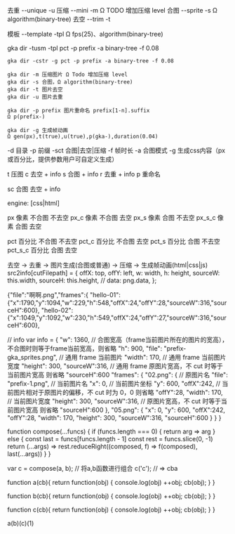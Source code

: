 去重 --unique -u
压缩 --mini   -m  Ω TODO 增加压缩 level
合图 --sprite -s  Ω algorithm(binary-tree)
去空 --trim   -t

模板 --template -tpl 
Ω fps(25)、algorithm(binary-tree)

gka dir -tusm -tpl pct -p prefix -a binary-tree -f 0.08 


```
gka dir -cstr -g pct -p prefix -a binary-tree -f 0.08 

gka dir -m 压缩图片 Ω Todo 增加压缩 level
gka dir -s 合图，Ω algorithm(binary-tree)
gka dir -t 图片去空
gka dir -u 图片去重

gka dir -p prefix 图片重命名 prefix[1-n].suffix
Ω p(prefix-)

gka dir -g 生成帧动画
Ω gen(px),t(true),u(true),p(gka-),duration(0.04)

```

-d 目录
-p 前缀
-sct 合图|去空|压缩
-f 帧时长
-a 合图模式
-g 生成css内容（px或百分比，提供参数用户可自定义生成）

t       压图
c       去空 + info
s       合图 + info
r		去重 + info
p		重命名

sc     	合图 去空 + info

engine:
[css|html]

px      像素 不合图 不去空
px_c    像素 不合图 去空
px_s    像素 合图   不去空
px_s_c  像素 合图   去空

pct     百分比 不合图 不去空
pct_c   百分比 不合图 去空
pct_s   百分比 合图   不去空
pct_s_c 百分比 合图   去空

去空 -> 去重 -> 图片生成(合图或普通) -> 压缩
								-> 生成帧动画(html|css|js)
src2info[cutFilepath] = {
                        offX: top,
                        offY: left,
                        w: width,
                        h: height,
                        sourceW: this.width,
                        sourceH: this.height,
                        // data: png.data,
                    };

{"file":"啊啊.png","frames":{
"hello-01":{"x":1790,"y":1094,"w":229,"h":548,"offX":24,"offY":28,"sourceW":316,"sourceH":600},
"hello-02":{"x":1049,"y":1092,"w":230,"h":549,"offX":24,"offY":27,"sourceW":316,"sourceH":600},


// info
var info = {
    "w": 1360, // 合图宽高（frame当前图片所在的图片的宽高），不合图时则等于frame当前宽高，则省略
    "h": 900,
    "file": "prefix-gka_sprites.png", // 通用 frame 当前图片
    <!-- "x": 0,    // 通用 frame 当前图片坐标，不合图时为 0，0 则省略 -->
    <!-- "y": 600, -->
    "width": 170,  // 通用 frame 当前图片宽度
    "height": 300,
    "sourceW":316, // 通用 frame 原图片宽高，不 cut 时等于当前图片宽高 则省略
    "sourceH":600
    "frames": {
        "02.png": {		   // 原图片名
        	<!-- "w": 1360, // 当前图片所在的图片的宽高，不合图时则等于当前图片宽高，则省略 -->
    		<!-- "h": 900, -->
    		"file": "prefix-1.png", // 当前图片名
            "x": 0,        // 当前图片坐标
            "y": 600,
            "offX":242,    // 当前图片相对于原图片的偏移，不 cut 时为 0，0 则省略
            "offY":28,
            "width": 170,  // 当前图片宽度
            "height": 300,
            "sourceW":316, // 原图片宽高，不 cut 时等于当前图片宽高 则省略
            "sourceH":600
        },
        "05.png": {
            "x": 0,
            "y": 600,
            "offX":242,
            "offY":28,
            "width": 170,
            "height": 300,
            "sourceW":316,
            "sourceH":600
        }
    }
}


function compose(...funcs) {
  if (funcs.length === 0) {
    return arg => arg
  } else {
    const last = funcs[funcs.length - 1]
    const rest = funcs.slice(0, -1)
    return (...args) => rest.reduceRight((composed, f) => f(composed), last(...args))
  }
}

var c = compose(a, b); // 将a,b函数进行组合
c('c');  // => cba

function a(cb){
	return function(obj) {
		console.log(obj)
		++obj;
		cb(obj);
	}
}

function b(cb){
	return function(obj) {
		console.log(obj)
		++obj;
		cb(obj);
	}
}

function c(cb){
	return function(obj) {
		console.log(obj)
		++obj;
		cb(obj);
	}
}

a(b)(c)(1)

